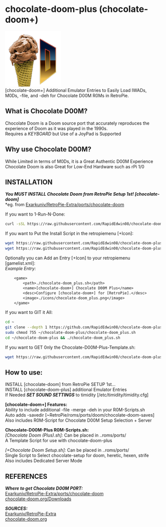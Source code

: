 # chocolate-doom-plus (chocolate-doom+)  
![chocolate-doom_plus.png](https://raw.githubusercontent.com/RapidEdwin08/chocolate-doom-plus/main/chocolate-doom_plus.png)  
[chocolate-doom+] Additional Emulator Entries to Easily Load IWADs, M0Ds, -file, and -deh for Chocolate D00M R0Ms in RetroPie.  

## What is Chocolate D00M?  
Chocolate Doom is a Doom source port that accurately reproduces the experience of Doom as it was played in the 1990s.  
Requires a *KEYBOARD* but Use of a JoyPad is Supported  

## Why use Chocolate D00M?  
While Limited in terms of M0Ds, it is a Great Authentic D00M Experience  
Chocolate Doom is also Great for Low-End Hardware such as rPi 1/0  

## INSTALLATION  
***You MUST INSTALL Chocolate Doom from RetroPie Setup 1st! [chocolate-doom]***  
*eg. from [Exarkuniv/RetroPie-Extra/ports/chocolate-doom](https://github.com/Exarkuniv/RetroPie-Extra/blob/master/scriptmodules/ports/chocolate-doom.sh)  

If you want to 1-Run-N-Done:
```bash
curl -sSL https://raw.githubusercontent.com/RapidEdwin08/chocolate-doom-plus/main/chocolate-doom_plus.sh  | bash
```

If you want to Put the Install Script in the retropiemenu [+Icon]:  
```bash
wget https://raw.githubusercontent.com/RapidEdwin08/chocolate-doom-plus/main/chocolate-doom_plus.sh -P ~/RetroPie/retropiemenu
wget https://raw.githubusercontent.com/RapidEdwin08/chocolate-doom-plus/main/chocolate-doom_plus.png -P ~/RetroPie/retropiemenu/icons
```

0ptionally you can Add an Entry [+Icon] to your retropiemenu [gamelist.xml]:  
*Example Entry:*  
```
	<game>
		<path>./chocolate-doom_plus.sh</path>
		<name>[chocolate-doom+] Chocolate D00M Plus</name>
		<desc>Configure [chocolate-doom+] for [RetroPie].</desc>
		<image>./icons/chocolate-doom_plus.png</image>
	</game>
```

If you want to GIT it All:  
```bash
cd ~
git clone --depth 1 https://github.com/RapidEdwin08/chocolate-doom-plus.git
sudo chmod 755 ~/chocolate-doom-plus/chocolate-doom_plus.sh
cd ~/chocolate-doom-plus && ./chocolate-doom_plus.sh

```

If you want to GET 0nly the Chocolate-D00M-Plus-Template.sh: 
```bash
wget https://raw.githubusercontent.com/RapidEdwin08/chocolate-doom-plus/main/Chocolate\ D00M\ \(Plus\).sh -P ~/RetroPie/roms/ports
```

## How to use:
INSTALL [chocolate-doom] from RetroPie SETUP 1st...  
INSTALL [chocolate-doom-plus] additional Emulator Entries  
If Needed ***SET SOUND SETTINGS*** to timidity [/etc/timidity/timidity.cfg]  

**[chocolate-doom+] Features:**  
Ability to include additional -file -merge -deh in your R0M-Scripts.sh  
Auto adds -savedir [~RetroPie/roms/ports/doom/chocolate-doom-saves]  
Also includes R0M-Script for Chocolate D00M Setup Selection + Server  

**Chocolate-D00M-Plus R0M-Scripts.sh:**  
*[Chocolate Doom (Plus).sh]:* Can be placed in ..roms/ports/  
A Template Script for use with chocolate-doom-plus  

*[+Chocolate Doom Setup.sh]:* Can be placed in ..roms/ports/  
Single Script to Select chocolate-setup for doom, heretic, hexen, strife  
Also includes Dedicated Server Mode  

## REFERENCES   
***Where to get Chocolate D00M P0RT:***  
[Exarkuniv/RetroPie-Extra/ports/chocolate-doom](https://github.com/Exarkuniv/RetroPie-Extra/blob/master/scriptmodules/ports/chocolate-doom.sh)  
[chocolate-doom.org/Downloads](https://www.chocolate-doom.org/wiki/index.php/Downloads)  

***SOURCES:***  
[Exarkuniv/RetroPie-Extra](https://github.com/Exarkuniv/RetroPie-Extra)  
[chocolate-doom.org](https://www.chocolate-doom.org)  
